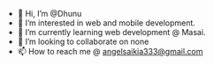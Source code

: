 - 👋 Hi, I’m @Dhunu
- 👀 I’m interested in web and mobile development.
- 🌱 I’m currently learning web development @ Masai.
- 💞️ I’m looking to collaborate on none
- 📫 How to reach me @ angelsaikia333@gmail.com 

<!---
Dhunu/Dhunu is a ✨ special ✨ repository because its `README.md` (this file) appears on your GitHub profile.
You can click the Preview link to take a look at your changes.
--->
